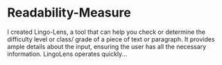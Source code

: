 # Readability-Measure
I created Lingo-Lens, a tool that can help you check or determine the difficulty level or class/ grade of a piece of text or paragraph. It provides ample details about the input, ensuring the user has all the necessary information. LingoLens operates quickly...
